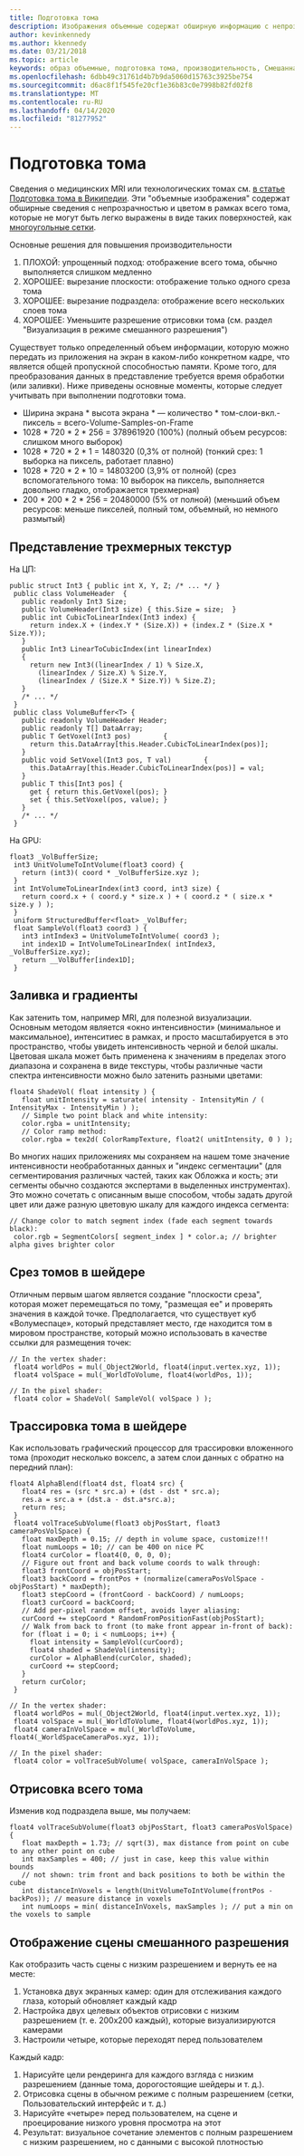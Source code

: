 ```yaml
---
title: Подготовка тома
description: Изображения объемные содержат обширную информацию с непрозрачностью и цветом в рамках всего тома, которые не могут быть легко выражены в качестве поверхностей. Узнайте, как эффективно визуализировать объемные образы в Windows Mixed Reality.
author: kevinkennedy
ms.author: kkennedy
ms.date: 03/21/2018
ms.topic: article
keywords: образ объемные, подготовка тома, производительность, Смешанная реальность
ms.openlocfilehash: 6dbb49c31761d4b7b9da5060d15763c3925be754
ms.sourcegitcommit: d6ac8f1f545fe20cf1e36b83c0e7998b82fd02f8
ms.translationtype: MT
ms.contentlocale: ru-RU
ms.lasthandoff: 04/14/2020
ms.locfileid: "81277952"
---
```

# <a name="volume-rendering"></a>Подготовка тома

Сведения о медицинских MRI или технологических томах см. [в статье Подготовка тома в Википедии](https://en.wikipedia.org/wiki/Volume_rendering). Эти "объемные изображения" содержат обширные сведения с непрозрачностью и цветом в рамках всего тома, которые не могут быть легко выражены в виде таких поверхностей, как [многоугольные сетки](https://en.wikipedia.org/wiki/Polygon_mesh).

Основные решения для повышения производительности
1. ПЛОХОЙ: упрощенный подход: отображение всего тома, обычно выполняется слишком медленно
2. ХОРОШЕЕ: вырезание плоскости: отображение только одного среза тома
3. ХОРОШЕЕ: вырезание подраздела: отображение всего нескольких слоев тома
4. ХОРОШЕЕ: Уменьшите разрешение отрисовки тома (см. раздел "Визуализация в режиме смешанного разрешения")

Существует только определенный объем информации, которую можно передать из приложения на экран в каком-либо конкретном кадре, что является общей пропускной способностью памяти. Кроме того, для преобразования данных в представление требуется время обработки (или заливки). Ниже приведены основные моменты, которые следует учитывать при выполнении подготовки тома.
* Ширина экрана * высота экрана * — количество * том-слои-вкл.-пиксель = всего-Volume-Samples-on-Frame
* 1028 * 720 * 2 * 256 = 378961920 (100%) (полный объем ресурсов: слишком много выборок)
* 1028 * 720 * 2 * 1 = 1480320 (0,3% от полной) (тонкий срез: 1 выборка на пиксель, работает плавно)
* 1028 * 720 * 2 * 10 = 14803200 (3,9% от полной) (срез вспомогательного тома: 10 выборок на пиксель, выполняется довольно гладко, отображается трехмерная)
* 200 * 200 * 2 * 256 = 20480000 (5% от полной) (меньший объем ресурсов: меньше пикселей, полный том, объемный, но немного размытый)

## <a name="representing-3d-textures"></a>Представление трехмерных текстур

На ЦП:

```
public struct Int3 { public int X, Y, Z; /* ... */ }
 public class VolumeHeader  {
   public readonly Int3 Size;
   public VolumeHeader(Int3 size) { this.Size = size;  }
   public int CubicToLinearIndex(Int3 index) {
     return index.X + (index.Y * (Size.X)) + (index.Z * (Size.X * Size.Y));
   }
   public Int3 LinearToCubicIndex(int linearIndex)
   {
     return new Int3((linearIndex / 1) % Size.X,
       (linearIndex / Size.X) % Size.Y,
       (linearIndex / (Size.X * Size.Y)) % Size.Z);
   }
   /* ... */
 }
 public class VolumeBuffer<T> {
   public readonly VolumeHeader Header;
   public readonly T[] DataArray;
   public T GetVoxel(Int3 pos)        {
     return this.DataArray[this.Header.CubicToLinearIndex(pos)];
   }
   public void SetVoxel(Int3 pos, T val)        {
     this.DataArray[this.Header.CubicToLinearIndex(pos)] = val;
   }
   public T this[Int3 pos] {
     get { return this.GetVoxel(pos); }
     set { this.SetVoxel(pos, value); }
   }
   /* ... */
 }
```

На GPU:

```
float3 _VolBufferSize;
 int3 UnitVolumeToIntVolume(float3 coord) {
   return (int3)( coord * _VolBufferSize.xyz );
 }
 int IntVolumeToLinearIndex(int3 coord, int3 size) {
   return coord.x + ( coord.y * size.x ) + ( coord.z * ( size.x * size.y ) );
 }
 uniform StructuredBuffer<float> _VolBuffer;
 float SampleVol(float3 coord3 ) {
   int3 intIndex3 = UnitVolumeToIntVolume( coord3 );
   int index1D = IntVolumeToLinearIndex( intIndex3, _VolBufferSize.xyz);
   return __VolBuffer[index1D];
 }
```

## <a name="shading-and-gradients"></a>Заливка и градиенты

Как затенить том, например MRI, для полезной визуализации. Основным методом является «окно интенсивности» (минимальное и максимальное), интенситиес в рамках, и просто масштабируется в это пространство, чтобы увидеть интенсивность черной и белой шкалы. Цветовая шкала может быть применена к значениям в пределах этого диапазона и сохранена в виде текстуры, чтобы различные части спектра интенсивности можно было затенить разными цветами:

```
float4 ShadeVol( float intensity ) {
   float unitIntensity = saturate( intensity - IntensityMin / ( IntensityMax - IntensityMin ) );
   // Simple two point black and white intensity:
   color.rgba = unitIntensity;
   // Color ramp method:
   color.rgba = tex2d( ColorRampTexture, float2( unitIntensity, 0 ) );
```

Во многих наших приложениях мы сохраняем на нашем томе значение интенсивности необработанных данных и "индекс сегментации" (для сегментирования различных частей, таких как Обложка и кость; эти сегменты обычно создаются экспертами в выделенных инструментах). Это можно сочетать с описанным выше способом, чтобы задать другой цвет или даже разную цветовую шкалу для каждого индекса сегмента:

```
// Change color to match segment index (fade each segment towards black):
 color.rgb = SegmentColors[ segment_index ] * color.a; // brighter alpha gives brighter color
```

## <a name="volume-slicing-in-a-shader"></a>Срез томов в шейдере

Отличным первым шагом является создание "плоскости среза", которая может перемещаться по тому, "размещая ее" и проверять значения в каждой точке. Предполагается, что существует куб «Волумеспаце», который представляет место, где находится том в мировом пространстве, который можно использовать в качестве ссылки для размещения точек:

```
// In the vertex shader:
 float4 worldPos = mul(_Object2World, float4(input.vertex.xyz, 1));
 float4 volSpace = mul(_WorldToVolume, float4(worldPos, 1));
```

```
// In the pixel shader:
 float4 color = ShadeVol( SampleVol( volSpace ) );
```

## <a name="volume-tracing-in-shaders"></a>Трассировка тома в шейдере

Как использовать графический процессор для трассировки вложенного тома (проходит несколько вокселс, а затем слои данных с обратно на передний план):

```
float4 AlphaBlend(float4 dst, float4 src) {
   float4 res = (src * src.a) + (dst - dst * src.a);
   res.a = src.a + (dst.a - dst.a*src.a);
   return res;
 }
 float4 volTraceSubVolume(float3 objPosStart, float3 cameraPosVolSpace) {
   float maxDepth = 0.15; // depth in volume space, customize!!!
   float numLoops = 10; // can be 400 on nice PC
   float4 curColor = float4(0, 0, 0, 0);
   // Figure out front and back volume coords to walk through:
   float3 frontCoord = objPosStart;
   float3 backCoord = frontPos + (normalize(cameraPosVolSpace - objPosStart) * maxDepth);
   float3 stepCoord = (frontCoord - backCoord) / numLoops;
   float3 curCoord = backCoord;
   // Add per-pixel random offset, avoids layer aliasing:
   curCoord += stepCoord * RandomFromPositionFast(objPosStart);
   // Walk from back to front (to make front appear in-front of back):
   for (float i = 0; i < numLoops; i++) {
     float intensity = SampleVol(curCoord);
     float4 shaded = ShadeVol(intensity);
     curColor = AlphaBlend(curColor, shaded);
     curCoord += stepCoord;
   }
   return curColor;
 }
```

```
// In the vertex shader:
 float4 worldPos = mul(_Object2World, float4(input.vertex.xyz, 1));
 float4 volSpace = mul(_WorldToVolume, float4(worldPos.xyz, 1));
 float4 cameraInVolSpace = mul(_WorldToVolume, float4(_WorldSpaceCameraPos.xyz, 1));
```

```
// In the pixel shader:
 float4 color = volTraceSubVolume( volSpace, cameraInVolSpace );
```

## <a name="whole-volume-rendering"></a>Отрисовка всего тома

Изменив код подраздела выше, мы получаем:

```
float4 volTraceSubVolume(float3 objPosStart, float3 cameraPosVolSpace) {
   float maxDepth = 1.73; // sqrt(3), max distance from point on cube to any other point on cube
   int maxSamples = 400; // just in case, keep this value within bounds
   // not shown: trim front and back positions to both be within the cube
   int distanceInVoxels = length(UnitVolumeToIntVolume(frontPos - backPos)); // measure distance in voxels
   int numLoops = min( distanceInVoxels, maxSamples ); // put a min on the voxels to sample
```

## <a name="mixed-resolution-scene-rendering"></a>Отображение сцены смешанного разрешения

Как отобразить часть сцены с низким разрешением и вернуть ее на месте:
1. Установка двух экранных камер: один для отслеживания каждого глаза, который обновляет каждый кадр
2. Настройка двух целевых объектов отрисовки с низким разрешением (т. е. 200x200 каждый), которые визуализируются камерами
3. Настроили четыре, которые переходят перед пользователем

Каждый кадр:
1. Нарисуйте цели рендеринга для каждого взгляда с низким разрешением (данные тома, дорогостоящие шейдеры и т. д.).
2. Отрисовка сцены в обычном режиме с полным разрешением (сетки, Пользовательский интерфейс и т. д.)
3. Нарисуйте «четыре» перед пользователем, на сцене и проецирование низкого уровня просмотра на этот
4. Результат: визуальное сочетание элементов с полным разрешением с низким разрешением, но с данными с высокой плотностью

